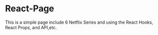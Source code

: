 # React-Page
This is a simple page include 6 Netflix Series and using the React Hooks, React Props, and API,etc.
